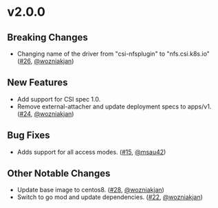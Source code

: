 # v2.0.0

## Breaking Changes

- Changing name of the driver from "csi-nfsplugin" to "nfs.csi.k8s.io" ([#26](https://github.com/kubernetes-csi/csi-driver-nfs/pull/26), [@wozniakjan](https://github.com/wozniakjan))

## New Features

- Add support for CSI spec 1.0.
- Remove external-attacher and update deployment specs to apps/v1.
  ([#24](https://github.com/kubernetes-csi/csi-driver-nfs/pull/24),
  [@wozniakjan](https://github.com/wozniakjan))

## Bug Fixes

- Adds support for all access modes. ([#15](https://github.com/kubernetes-csi/csi-driver-nfs/pull/15), [@msau42](https://github.com/msau42))

## Other Notable Changes

- Update base image to centos8.
  ([#28](https://github.com/kubernetes-csi/csi-driver-nfs/pull/28), [@wozniakjan](https://github.com/wozniakjan))
- Switch to go mod and update dependencies. ([#22](https://github.com/kubernetes-csi/csi-driver-nfs/pull/22), [@wozniakjan](https://github.com/wozniakjan))
